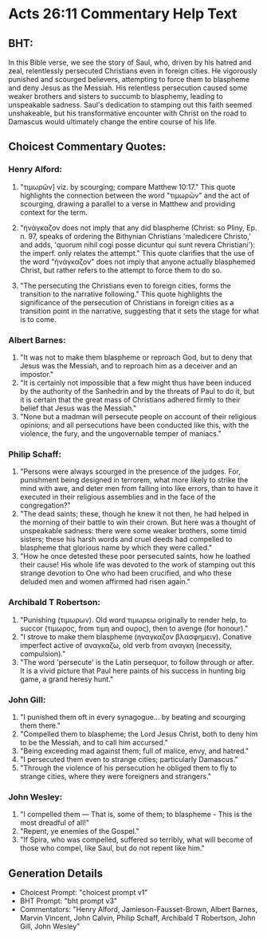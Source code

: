 # Acts 26:11 Commentary Help Text

## BHT:
In this Bible verse, we see the story of Saul, who, driven by his hatred and zeal, relentlessly persecuted Christians even in foreign cities. He vigorously punished and scourged believers, attempting to force them to blaspheme and deny Jesus as the Messiah. His relentless persecution caused some weaker brothers and sisters to succumb to blasphemy, leading to unspeakable sadness. Saul's dedication to stamping out this faith seemed unshakeable, but his transformative encounter with Christ on the road to Damascus would ultimately change the entire course of his life.

## Choicest Commentary Quotes:
### Henry Alford:
1. "τιμωρῶν] viz. by scourging; compare Matthew 10:17." This quote highlights the connection between the word "τιμωρῶν" and the act of scourging, drawing a parallel to a verse in Matthew and providing context for the term.

2. "ἠνάγκαζον does not imply that any did blaspheme (Christ: so Pliny, Ep. n. 97, speaks of ordering the Bithynian Christians 'maledicere Christo,' and adds, 'quorum nihil cogi posse dicuntur qui sunt revera Christiani'): the imperf. only relates the attempt." This quote clarifies that the use of the word "ἠνάγκαζον" does not imply that anyone actually blasphemed Christ, but rather refers to the attempt to force them to do so.

3. "The persecuting the Christians even to foreign cities, forms the transition to the narrative following." This quote highlights the significance of the persecution of Christians in foreign cities as a transition point in the narrative, suggesting that it sets the stage for what is to come.

### Albert Barnes:
1. "It was not to make them blaspheme or reproach God, but to deny that Jesus was the Messiah, and to reproach him as a deceiver and an impostor."
2. "It is certainly not impossible that a few might thus have been induced by the authority of the Sanhedrin and by the threats of Paul to do it, but it is certain that the great mass of Christians adhered firmly to their belief that Jesus was the Messiah."
3. "None but a madman will persecute people on account of their religious opinions; and all persecutions have been conducted like this, with the violence, the fury, and the ungovernable temper of maniacs."

### Philip Schaff:
1. "Persons were always scourged in the presence of the judges. For, punishment being designed in terrorem, what more likely to strike the mind with awe, and deter men from falling into like errors, than to have it executed in their religious assemblies and in the face of the congregation?"
2. "The dead saints; these, though he knew it not then, he had helped in the morning of their battle to win their crown. But here was a thought of unspeakable sadness: there were some weaker brothers, some timid sisters; these his harsh words and cruel deeds had compelled to blaspheme that glorious name by which they were called."
3. "How he once detested these poor persecuted saints, how he loathed their cause! His whole life was devoted to the work of stamping out this strange devotion to One who had been crucified, and who these deluded men and women affirmed had risen again."

### Archibald T Robertson:
1. "Punishing (τιμωρων). Old word τιμωρεω originally to render help, to succor (τιμωρος, from τιμη and ουρος), then to avenge (for honour)." 
2. "I strove to make them blaspheme (ηναγκαζον βλασφημειν). Conative imperfect active of αναγκαζω, old verb from αναγκη (necessity, compulsion)." 
3. "The word 'persecute' is the Latin persequor, to follow through or after. It is a vivid picture that Paul here paints of his success in hunting big game, a grand heresy hunt."

### John Gill:
1. "I punished them oft in every synagogue... by beating and scourging them there." 
2. "Compelled them to blaspheme; the Lord Jesus Christ, both to deny him to be the Messiah, and to call him accursed."
3. "Being exceeding mad against them; full of malice, envy, and hatred."
4. "I persecuted them even to strange cities; particularly Damascus."
5. "Through the violence of his persecution he obliged them to fly to strange cities, where they were foreigners and strangers."

### John Wesley:
1. "I compelled them — That is, some of them; to blaspheme - This is the most dreadful of all!"
2. "Repent, ye enemies of the Gospel."
3. "If Spira, who was compelled, suffered so terribly, what will become of those who compel, like Saul, but do not repent like him."


## Generation Details
- Choicest Prompt: "choicest prompt v1"
- BHT Prompt: "bht prompt v3"
- Commentators: "Henry Alford, Jamieson-Fausset-Brown, Albert Barnes, Marvin Vincent, John Calvin, Philip Schaff, Archibald T Robertson, John Gill, John Wesley"
